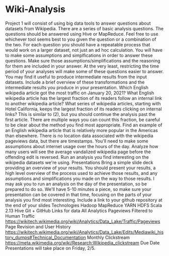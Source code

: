 # Wiki-Analysis
Project 1 will consist of using big data tools to answer questions about datasets from Wikipedia. There are a series of basic analysis questions.
The questions should be answered using Hive or MapReduce. Feel free to use whichever tool seems best to you given the question or a combination of the two. For each question you should have a repeatable process that would work on a larger dataset, not just an ad hoc calculation.
You will have to make some assumptions and simplfications in order to answer these questions. Make sure those assumptions/simplifications and the reasoning for them are included in your answer. At the very least, restricting the time period of your analyses will make some of these questions easier to answer.
You may find it useful to produce intermediate results from the input datasets. Include a brief overview of these transformations and the intermediate results you produce in your presentation.
Which English wikipedia article got the most traffic on January 20, 2021?
What English wikipedia article has the largest fraction of its readers follow an internal link to another wikipedia article?
What series of wikipedia articles, starting with Hotel California, keeps the largest fraction of its readers clicking on internal links? This is similar to (2), but you should continue the analysis past the first article. There are multiple ways you can count this fraction, be careful to be clear about the method you find most appropriate.
Find an example of an English wikipedia article that is relatively more popular in the Americas than elsewhere. There is no location data associated with the wikipedia pageviews data, but there are timestamps. You'll need to make some assumptions about internet usage over the hours of the day.
Analyze how many users will see the average vandalized wikipedia page before the offending edit is reversed.
Run an analysis you find interesting on the wikipedia datasets we're using.
Presentations
Bring a simple slide deck providing an overview of your results. You should present your results, a high level overview of the process used to achieve those results, and any assumptions and simplifications you made on the way to those results.
I may ask you to run an analysis on the day of the presentation, so be prepared to do so.
We'll have 5-10 minutes a piece, so make sure your presentation can be covered in that time, focusing on the parts of your analysis you find most interesting.
Include a link to your github repository at the end of your slides
Technologies
Hadoop MapReduce
YARN
HDFS
Scala 2.13
Hive
Git + GitHub
Links for data
All Analytics
Pageviews Filtered to Human Traffic
https://wikitech.wikimedia.org/wiki/Analytics/Data_Lake/Traffic/Pageviews
Page Revision and User History
https://wikitech.wikimedia.org/wiki/Analytics/Data_Lake/Edits/Mediawiki_history_dumps#Technical_Documentation
Monthly Clickstream
https://meta.wikimedia.org/wiki/Research:Wikipedia_clickstream
Due Date
Presentations will take place on Friday, 2/5.
